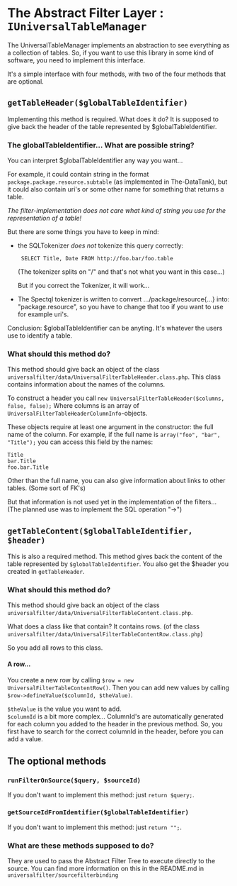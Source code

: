 The Abstract Filter Layer : ``IUniversalTableManager``
======================================================

The UniversalTableManager implements an abstraction to see everything as a collection of tables.
So, if you want to use this library in some kind of software, you need to implement this interface.

It's a simple interface with four methods, with two of the four methods that are optional.

``getTableHeader($globalTableIdentifier)``
------------------------------------------
Implementing this method is required. What does it do? 
It is supposed to give back the header of the table represented by $globalTableIdentifier.

### The globalTableIdentifier... What are possible string?
You can interpret $globalTableIdentifier any way you want...

For example, it could contain string in the format ``package.package.resource.subtable`` (as implemented in The-DataTank), 
but it could also contain uri's or some other name for something that returns a table.

*The filter-implementation does not care what kind of string you use for the representation of a table!*

But there are some things you have to keep in mind:
 - the SQLTokenizer *does not* tokenize this query correctly:
    
        SELECT Title, Date FROM http://foo.bar/foo.table

   (The tokenizer splits on "/" and that's not what you want in this case...)

   But if you correct the Tokenizer, it will work...

 - The Spectql tokenizer is written to convert .../package/resource{...} into: "package.resource", 
   so you have to change that too if you want to use for example uri's.

Conclusion: $globalTableIdentifier can be anyting. It's whatever the users use to identify a table.

### What should this method do?
This method should give back an object of the class ``universalfilter/data/UniversalFilterTableHeader.class.php``.
This class contains information about the names of the columns.

To construct a header you call ``new UniversalFilterTableHeader($columns, false, false);``
Where columns is an array of ``UniversalFilterTableHeaderColumnInfo``-objects.

These objects require at least one argument in the constructor: the full name of the column.
For example, if the full name is ``array("foo", "bar", "Title");`` you can access this field by the names:

    Title
    bar.Title
    foo.bar.Title

Other than the full name, you can also give information about links to other tables. (Some sort of FK's)

But that information is not used yet in the implementation of the filters...
(The planned use was to implement the SQL operation "->")

``getTableContent($globalTableIdentifier, $header)``
----------------------------------------------------
This is also a required method. This method gives back the content of the table represented by ``$globalTableIdentifier``.
You also get the $header you created in ``getTableHeader``.

### What should this method do?
This method should give back an object of the class ``universalfilter/data/UniversalFilterTableContent.class.php``.

What does a class like that contain? It contains rows. (of the class ``universalfilter/data/UniversalFilterTableContentRow.class.php``)

So you add all rows to this class. 

#### A row...
You create a new row by calling ``$row = new UniversalFilterTableContentRow()``.
Then you can add new values by calling ``$row->defineValue($columnId, $theValue)``.

``$theValue`` is the value you want to add.  
``$columnId`` is a bit more complex... 
ColumnId's are automatically generated for each column you added to the header in the previous method. 
So, you first have to search for the correct columnId in the header, before you can add a value.


The optional methods
--------------------

### ``runFilterOnSource($query, $sourceId)``
If you don't want to implement this method: just ``return $query;``.

### ``getSourceIdFromIdentifier($globalTableIdentifier)``
If you don't want to implement this method: just ``return "";``.

### What are these methods supposed to do?
They are used to pass the Abstract Filter Tree to execute directly to the source.
You can find more information on this in the README.md in ``universalfilter/sourcefilterbinding``
